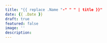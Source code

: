 ```yaml
---
title: "{{ replace .Name "-" " " | title }}"
date: {{ .Date }}
draft: true
featured: false
image: ''
description:
---
```


